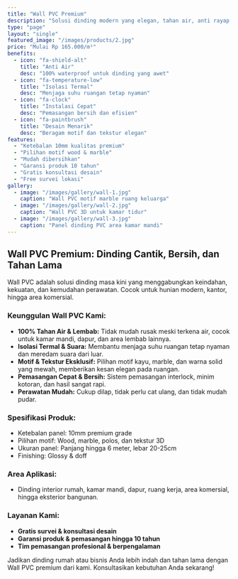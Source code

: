 ```yaml
---
title: "Wall PVC Premium"
description: "Solusi dinding modern yang elegan, tahan air, anti rayap, dan pemasangan cepat"
type: "page"
layout: "single"
featured_image: "/images/products/2.jpg"
price: "Mulai Rp 165.000/m²"
benefits:
  - icon: "fa-shield-alt"
    title: "Anti Air"
    desc: "100% waterproof untuk dinding yang awet"
  - icon: "fa-temperature-low" 
    title: "Isolasi Termal"
    desc: "Menjaga suhu ruangan tetap nyaman"
  - icon: "fa-clock"
    title: "Instalasi Cepat"
    desc: "Pemasangan bersih dan efisien"
  - icon: "fa-paintbrush"
    title: "Desain Menarik"
    desc: "Beragam motif dan tekstur elegan"
features:
  - "Ketebalan 10mm kualitas premium"
  - "Pilihan motif wood & marble"
  - "Mudah dibersihkan"
  - "Garansi produk 10 tahun"
  - "Gratis konsultasi desain"
  - "Free survei lokasi"
gallery:
  - image: "/images/gallery/wall-1.jpg"
    caption: "Wall PVC motif marble ruang keluarga"
  - image: "/images/gallery/wall-2.jpg"
    caption: "Wall PVC 3D untuk kamar tidur"
  - image: "/images/gallery/wall-3.jpg"
    caption: "Panel dinding PVC area kamar mandi"
---
```


## Wall PVC Premium: Dinding Cantik, Bersih, dan Tahan Lama

Wall PVC adalah solusi dinding masa kini yang menggabungkan keindahan, kekuatan, dan kemudahan perawatan. Cocok untuk hunian modern, kantor, hingga area komersial.

### Keunggulan Wall PVC Kami:
- **100% Tahan Air & Lembab:** Tidak mudah rusak meski terkena air, cocok untuk kamar mandi, dapur, dan area lembab lainnya.
- **Isolasi Termal & Suara:** Membantu menjaga suhu ruangan tetap nyaman dan meredam suara dari luar.
- **Motif & Tekstur Eksklusif:** Pilihan motif kayu, marble, dan warna solid yang mewah, memberikan kesan elegan pada ruangan.
- **Pemasangan Cepat & Bersih:** Sistem pemasangan interlock, minim kotoran, dan hasil sangat rapi.
- **Perawatan Mudah:** Cukup dilap, tidak perlu cat ulang, dan tidak mudah pudar.

### Spesifikasi Produk:
- Ketebalan panel: 10mm premium grade
- Pilihan motif: Wood, marble, polos, dan tekstur 3D
- Ukuran panel: Panjang hingga 6 meter, lebar 20-25cm
- Finishing: Glossy & doff

### Area Aplikasi:
- Dinding interior rumah, kamar mandi, dapur, ruang kerja, area komersial, hingga eksterior bangunan.

### Layanan Kami:
- **Gratis survei & konsultasi desain**
- **Garansi produk & pemasangan hingga 10 tahun**
- **Tim pemasangan profesional & berpengalaman**

Jadikan dinding rumah atau bisnis Anda lebih indah dan tahan lama dengan Wall PVC premium dari kami. Konsultasikan kebutuhan Anda sekarang!